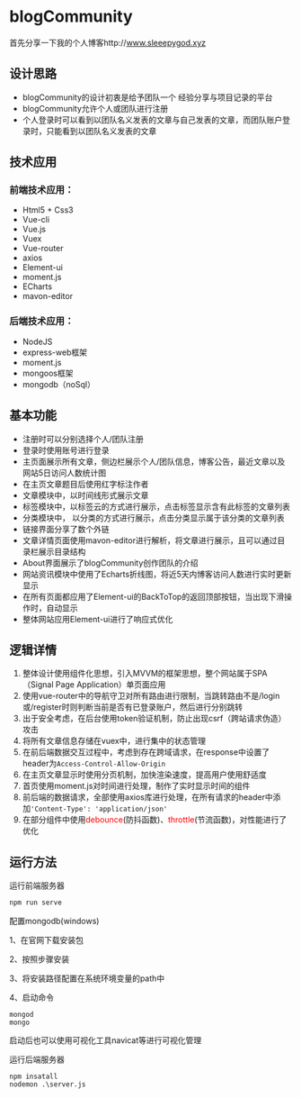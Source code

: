 # blogCommunity

首先分享一下我的个人博客http://www.sleeepygod.xyz

##  设计思路

* blogCommunity的设计初衷是给予团队一个 经验分享与项目记录的平台
* blogCommunity允许个人或团队进行注册
* 个人登录时可以看到以团队名义发表的文章与自己发表的文章，而团队账户登录时，只能看到以团队名义发表的文章

##  技术应用

###  前端技术应用：

* Html5 + Css3
* Vue-cli
* Vue.js
* Vuex
* Vue-router
* axios
* Element-ui
* moment.js
* ECharts
* mavon-editor

###  后端技术应用：

* NodeJS
* express-web框架
* moment.js
* mongoos框架
* mongodb（noSql）

##  基本功能

* 注册时可以分别选择个人/团队注册
* 登录时使用账号进行登录
* 主页面展示所有文章，侧边栏展示个人/团队信息，博客公告，最近文章以及网站5日访问人数统计图
* 在主页文章题目后使用红字标注作者
* 文章模块中，以时间线形式展示文章
* 标签模块中，以标签云的方式进行展示，点击标签显示含有此标签的文章列表
* 分类模块中， 以分类的方式进行展示，点击分类显示属于该分类的文章列表
* 链接界面分享了数个外链
* 文章详情页面使用mavon-editor进行解析，将文章进行展示，且可以通过目录栏展示目录结构
* About界面展示了blogCommunity创作团队的介绍
* 网站资讯模块中使用了Echarts折线图，将近5天内博客访问人数进行实时更新显示
* 在所有页面都应用了Element-ui的BackToTop的返回顶部按钮，当出现下滑操作时，自动显示
* 整体网站应用Element-ui进行了响应式优化

##  逻辑详情

1. 整体设计使用组件化思想，引入MVVM的框架思想，整个网站属于SPA（Signal Page Application）单页面应用
2. 使用vue-router中的导航守卫对所有路由进行限制，当跳转路由不是/login或/register时则判断当前是否有已登录账户，然后进行分别跳转
3. 出于安全考虑，在后台使用token验证机制，防止出现csrf（跨站请求伪造）攻击
4. 将所有文章信息存储在vuex中，进行集中的状态管理
5. 在前后端数据交互过程中，考虑到存在跨域请求，在response中设置了header为`Access-Control-Allow-Origin`
6. 在主页文章显示时使用分页机制，加快渲染速度，提高用户使用舒适度
7. 首页使用moment.js对时间进行处理，制作了实时显示时间的组件
8. 前后端的数据请求，全部使用axios库进行处理，在所有请求的header中添加`'Content-Type': 'application/json'`
9. 在部分组件中使用<font color="red">debounce</font>(防抖函数)、<font color="red">throttle</font>(节流函数)，对性能进行了优化

##  运行方法

运行前端服务器

``` js
npm run serve
```



配置mongodb(windows)

1、在官网下载安装包

2、按照步骤安装

3、将安装路径配置在系统环境变量的path中

4、启动命令

```
mongod
mongo
```

启动后也可以使用可视化工具navicat等进行可视化管理



运行后端服务器

```
npm insatall
nodemon .\server.js
```
